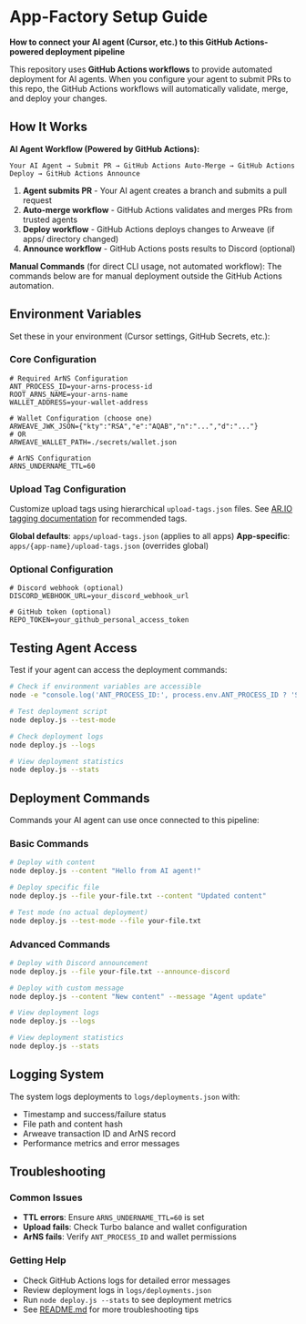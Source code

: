 # App-Factory Setup Guide

**How to connect your AI agent (Cursor, etc.) to this GitHub Actions-powered deployment pipeline**

This repository uses **GitHub Actions workflows** to provide automated deployment for AI agents. When you configure your agent to submit PRs to this repo, the GitHub Actions workflows will automatically validate, merge, and deploy your changes.

## How It Works

**AI Agent Workflow (Powered by GitHub Actions):**
```
Your AI Agent → Submit PR → GitHub Actions Auto-Merge → GitHub Actions Deploy → GitHub Actions Announce
```

1. **Agent submits PR** - Your AI agent creates a branch and submits a pull request
2. **Auto-merge workflow** - GitHub Actions validates and merges PRs from trusted agents
3. **Deploy workflow** - GitHub Actions deploys changes to Arweave (if apps/ directory changed)
4. **Announce workflow** - GitHub Actions posts results to Discord (optional)

**Manual Commands** (for direct CLI usage, not automated workflow):
The commands below are for manual deployment outside the GitHub Actions automation.

## Environment Variables

Set these in your environment (Cursor settings, GitHub Secrets, etc.):

### Core Configuration

```env
# Required ArNS Configuration
ANT_PROCESS_ID=your-arns-process-id
ROOT_ARNS_NAME=your-arns-name
WALLET_ADDRESS=your-wallet-address

# Wallet Configuration (choose one)
ARWEAVE_JWK_JSON={"kty":"RSA","e":"AQAB","n":"...","d":"..."}
# OR
ARWEAVE_WALLET_PATH=./secrets/wallet.json

# ArNS Configuration
ARNS_UNDERNAME_TTL=60
```

### Upload Tag Configuration

Customize upload tags using hierarchical `upload-tags.json` files. See [AR.IO tagging documentation](https://docs.ar.io/build/upload/tagging) for recommended tags.

**Global defaults**: `apps/upload-tags.json` (applies to all apps)
**App-specific**: `apps/{app-name}/upload-tags.json` (overrides global)

### Optional Configuration

```env
# Discord webhook (optional)
DISCORD_WEBHOOK_URL=your_discord_webhook_url

# GitHub token (optional)
REPO_TOKEN=your_github_personal_access_token
```

## Testing Agent Access

Test if your agent can access the deployment commands:

```bash
# Check if environment variables are accessible
node -e "console.log('ANT_PROCESS_ID:', process.env.ANT_PROCESS_ID ? 'SET' : 'NOT SET')"

# Test deployment script
node deploy.js --test-mode

# Check deployment logs
node deploy.js --logs

# View deployment statistics
node deploy.js --stats
```

## Deployment Commands

Commands your AI agent can use once connected to this pipeline:

### Basic Commands

```bash
# Deploy with content
node deploy.js --content "Hello from AI agent!"

# Deploy specific file  
node deploy.js --file your-file.txt --content "Updated content"

# Test mode (no actual deployment)
node deploy.js --test-mode --file your-file.txt
```

### Advanced Commands

```bash
# Deploy with Discord announcement
node deploy.js --file your-file.txt --announce-discord

# Deploy with custom message
node deploy.js --content "New content" --message "Agent update"

# View deployment logs
node deploy.js --logs

# View deployment statistics  
node deploy.js --stats
```

## Logging System

The system logs deployments to `logs/deployments.json` with:
- Timestamp and success/failure status
- File path and content hash
- Arweave transaction ID and ArNS record
- Performance metrics and error messages

## Troubleshooting

### Common Issues
- **TTL errors**: Ensure `ARNS_UNDERNAME_TTL=60` is set
- **Upload fails**: Check Turbo balance and wallet configuration
- **ArNS fails**: Verify `ANT_PROCESS_ID` and wallet permissions

### Getting Help
- Check GitHub Actions logs for detailed error messages
- Review deployment logs in `logs/deployments.json`
- Run `node deploy.js --stats` to see deployment metrics
- See [README.md](../README.md) for more troubleshooting tips